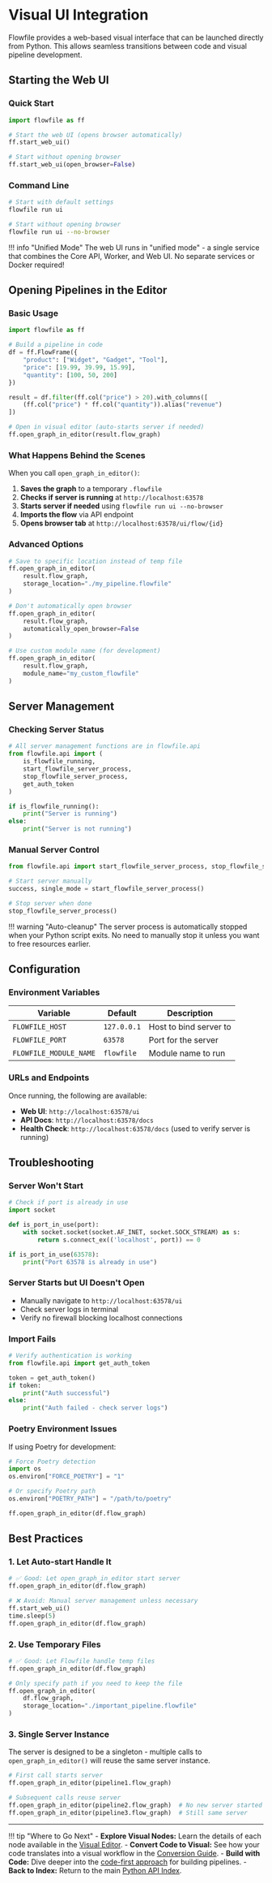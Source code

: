 # Visual UI Integration

Flowfile provides a web-based visual interface that can be launched directly from Python. This allows seamless transitions between code and visual pipeline development.

## Starting the Web UI

### Quick Start

```python
import flowfile as ff

# Start the web UI (opens browser automatically)
ff.start_web_ui()

# Start without opening browser
ff.start_web_ui(open_browser=False)
```

### Command Line

```bash
# Start with default settings
flowfile run ui

# Start without opening browser
flowfile run ui --no-browser
```

!!! info "Unified Mode"
    The web UI runs in "unified mode" - a single service that combines the Core API, Worker, and Web UI. No separate services or Docker required!

## Opening Pipelines in the Editor

### Basic Usage

```python
import flowfile as ff

# Build a pipeline in code
df = ff.FlowFrame({
    "product": ["Widget", "Gadget", "Tool"],
    "price": [19.99, 39.99, 15.99],
    "quantity": [100, 50, 200]
})

result = df.filter(ff.col("price") > 20).with_columns([
    (ff.col("price") * ff.col("quantity")).alias("revenue")
])

# Open in visual editor (auto-starts server if needed)
ff.open_graph_in_editor(result.flow_graph)
```

### What Happens Behind the Scenes

When you call `open_graph_in_editor()`:

1. **Saves the graph** to a temporary `.flowfile` 
2. **Checks if server is running** at `http://localhost:63578`
3. **Starts server if needed** using `flowfile run ui --no-browser`
4. **Imports the flow** via API endpoint
5. **Opens browser tab** at `http://localhost:63578/ui/flow/{id}`

### Advanced Options

```python
# Save to specific location instead of temp file
ff.open_graph_in_editor(
    result.flow_graph,
    storage_location="./my_pipeline.flowfile"
)

# Don't automatically open browser
ff.open_graph_in_editor(
    result.flow_graph,
    automatically_open_browser=False
)

# Use custom module name (for development)
ff.open_graph_in_editor(
    result.flow_graph,
    module_name="my_custom_flowfile"
)
```

## Server Management

### Checking Server Status

```python
# All server management functions are in flowfile.api
from flowfile.api import (
    is_flowfile_running,
    start_flowfile_server_process, 
    stop_flowfile_server_process,
    get_auth_token
)

if is_flowfile_running():
    print("Server is running")
else:
    print("Server is not running")
```

### Manual Server Control

```python
from flowfile.api import start_flowfile_server_process, stop_flowfile_server_process

# Start server manually
success, single_mode = start_flowfile_server_process()

# Stop server when done
stop_flowfile_server_process()
```

!!! warning "Auto-cleanup"
    The server process is automatically stopped when your Python script exits. No need to manually stop it unless you want to free resources earlier.

## Configuration

### Environment Variables

| Variable | Default | Description |
|----------|---------|-------------|
| `FLOWFILE_HOST` | `127.0.0.1` | Host to bind server to |
| `FLOWFILE_PORT` | `63578` | Port for the server |
| `FLOWFILE_MODULE_NAME` | `flowfile` | Module name to run |

### URLs and Endpoints

Once running, the following are available:

- **Web UI**: `http://localhost:63578/ui`
- **API Docs**: `http://localhost:63578/docs`
- **Health Check**: `http://localhost:63578/docs` (used to verify server is running)

## Troubleshooting

### Server Won't Start

```python
# Check if port is already in use
import socket

def is_port_in_use(port):
    with socket.socket(socket.AF_INET, socket.SOCK_STREAM) as s:
        return s.connect_ex(('localhost', port)) == 0

if is_port_in_use(63578):
    print("Port 63578 is already in use")
```

### Server Starts but UI Doesn't Open

- Manually navigate to `http://localhost:63578/ui`
- Check server logs in terminal
- Verify no firewall blocking localhost connections

### Import Fails

```python
# Verify authentication is working
from flowfile.api import get_auth_token

token = get_auth_token()
if token:
    print("Auth successful")
else:
    print("Auth failed - check server logs")
```

### Poetry Environment Issues

If using Poetry for development:

```python
# Force Poetry detection
import os
os.environ["FORCE_POETRY"] = "1"

# Or specify Poetry path
os.environ["POETRY_PATH"] = "/path/to/poetry"

ff.open_graph_in_editor(df.flow_graph)
```

## Best Practices

### 1. Let Auto-start Handle It

```python
# ✅ Good: Let open_graph_in_editor start server
ff.open_graph_in_editor(df.flow_graph)

# ❌ Avoid: Manual server management unless necessary
ff.start_web_ui()
time.sleep(5)
ff.open_graph_in_editor(df.flow_graph)
```

### 2. Use Temporary Files

```python
# ✅ Good: Let Flowfile handle temp files
ff.open_graph_in_editor(df.flow_graph)

# Only specify path if you need to keep the file
ff.open_graph_in_editor(
    df.flow_graph,
    storage_location="./important_pipeline.flowfile"
)
```

### 3. Single Server Instance

The server is designed to be a singleton - multiple calls to `open_graph_in_editor()` will reuse the same server instance.

```python
# First call starts server
ff.open_graph_in_editor(pipeline1.flow_graph)

# Subsequent calls reuse server
ff.open_graph_in_editor(pipeline2.flow_graph)  # No new server started
ff.open_graph_in_editor(pipeline3.flow_graph)  # Still same server
```

---

!!! tip "Where to Go Next"
    -   **Explore Visual Nodes:** Learn the details of each node available in the [Visual Editor](../../visual-editor/nodes/index.md).
    -   **Convert Code to Visual:** See how your code translates into a visual workflow in the [Conversion Guide](../tutorials/flowfile_frame_api.md).
    -   **Build with Code:** Dive deeper into the [code-first approach](../../visual-editor/building-flows.md) for building pipelines.
    -   **Back to Index:** Return to the main [Python API Index](index.md).